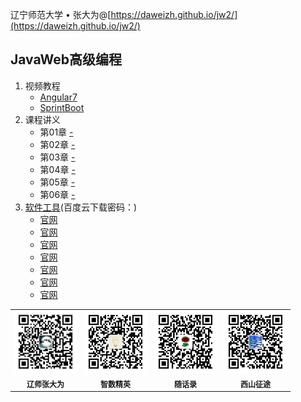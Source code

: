 辽宁师范大学 &bull; 张大为@[https://daweizh.github.io/jw2/](https://daweizh.github.io/jw2/)

## JavaWeb高级编程

1.  视频教程
    - [Angular7](2020/tutorial/angular7.html)
    - [SprintBoot](2020/tutorial/springboot.html)
2. 课程讲义
    - 第01章 [-](2020/01/)
    - 第02章 [-](2020/02/)
    - 第03章 [-](2020/03/)
    - 第04章 [-](2020/04/)
    - 第05章 [-](2020/05/)
    - 第06章 [-](2020/06/)
3. [软件工具]()(百度云下载密码：)
    - [官网]()
    - [官网]()
    - [官网]()
    - [官网]()
    - [官网]()
    - [官网]()
    - [官网]()

<table style="border:0px;font-size:12px;">
  <tr>
    <td style="border:0px;"> <img src="assets/me/img/zdw.jpg" width="100"> </td>
    <td style="border:0px;"> <img src="assets/me/img/idea.jpg" width="100"> </td>
    <td style="border:0px;"> <img src="assets/me/img/shl.jpg" width="100"> </td>
    <td style="border:0px;"> <img src="assets/me/img/xszt.jpg" width="100"> </td>
  </tr>
  <tr>
    <th style="border:0px;">辽师张大为</th><th style="border:0px;">智数精英</th>
    <th style="border:0px;">随话录</th><th style="border:0px;">西山征途</th>
  </tr>
</table>
